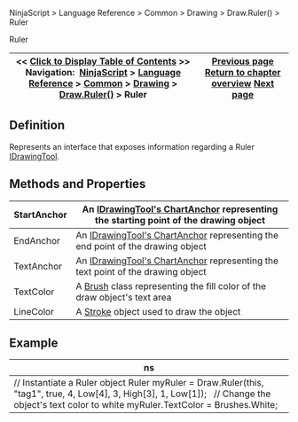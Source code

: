 ﻿
NinjaScript > Language Reference > Common > Drawing > Draw.Ruler() > Ruler

Ruler

| << [Click to Display Table of Contents](ruler.md) >> **Navigation:**     [NinjaScript](ninjascript.md) > [Language Reference](language_reference_wip.md) > [Common](common.md) > [Drawing](drawing.md) > [Draw.Ruler()](draw_ruler.md) > Ruler | [Previous page](draw_ruler.md) [Return to chapter overview](draw_ruler.md) [Next page](draw_square.md) |
| --- | --- |
## Definition
Represents an interface that exposes information regarding a Ruler [IDrawingTool](idrawingtool.md).
 
## Methods and Properties

| StartAnchor | An [IDrawingTool's ChartAnchor](idrawingtool.htm#chartanchor) representing the starting point of the drawing object |
| --- | --- |
| EndAnchor | An [IDrawingTool's ChartAnchor](idrawingtool.htm#chartanchor) representing the end point of the drawing object |
| TextAnchor | An [IDrawingTool's ChartAnchor](idrawingtool.htm#chartanchor) representing the text point of the drawing object |
| TextColor | A [Brush](http://msdn.microsoft.com/en-us/library/system.windows.media.brush(v=vs.110).aspx) class representing the fill color of the draw object's text area |
| LineColor | A [Stroke](stroke_class.md) object used to draw the object |
## 
## 
## 
## Example

| ns |
| --- |
| // Instantiate a Ruler object Ruler myRuler = Draw.Ruler(this, "tag1", true, 4, Low[4], 3, High[3], 1, Low[1]);   // Change the object's text color to white myRuler.TextColor = Brushes.White; |

